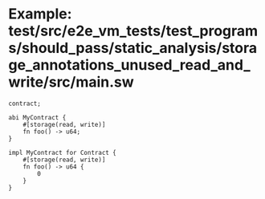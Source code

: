 # Example: test/src/e2e_vm_tests/test_programs/should_pass/static_analysis/storage_annotations_unused_read_and_write/src/main.sw

```sway
contract;

abi MyContract {
    #[storage(read, write)]
    fn foo() -> u64;
}

impl MyContract for Contract {
    #[storage(read, write)]
    fn foo() -> u64 {
        0
    }
}

```
